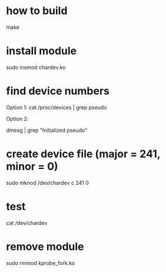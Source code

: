 # how to build

make

# install module

sudo insmod chardev.ko

# find device numbers 

Option 1:
cat /proc/devices | grep pseudo

Option 2:

dmesg | grep "Initialized pseudo"

# create device file (major = 241, minor = 0)

sudo mknod /dev/chardev c 241 0

# test 

cat /dev/chardev

# remove module

sudo rmmod kprobe_fork.ko